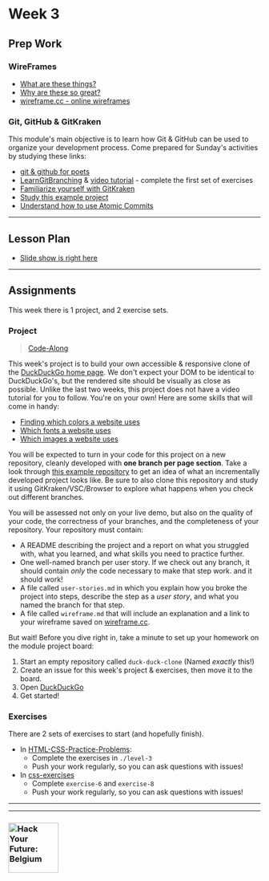 # Week 3

## Prep Work

### WireFrames

* [What are these things?](https://www.youtube.com/results?search_query=what+are+wireframes)
* [Why are these so great?](https://medium.com/@ray_vevaina/wireframing-a-front-end-developers-best-friend-c541df51ea65)
* [wireframe.cc - online wireframes](https://wireframe.cc/)

### Git, GitHub & GitKraken

This module's main objective is to learn how Git & GitHub can be used to organize your development process.  Come prepared for Sunday's activities by studying these links:

* [git & github for poets](https://www.youtube.com/watch?v=BCQHnlnPusY&list=PLRqwX-V7Uu6ZF9C0YMKuns9sLDzK6zoiV)
* [LearnGitBranching](https://learngitbranching.js.org/) & [video tutorial](https://www.youtube.com/watch?v=dG0ke9vILQM) - complete the first set of exercises
* [Familiarize yourself with GitKraken](https://support.gitkraken.com/start-here/interface/)
* [Study this example project](https://github.com/hackyourfuturebelgium/built-with-branches)
* [Understand how to use Atomic Commits](https://curiousprogrammer.io/blog/how-to-craft-your-changes-into-small-atomic-commits-using-git)

---

## Lesson Plan

* [Slide show is right here](https://hackyourfuture.be/incremental-development/week-3)

---

## Assignments

This week there is 1 project, and 2 exercise sets.

### Project

> [Code-Along](http://hackyourfuture.be/homework-submission/#projects)

This week's project is to build your own accessible & responsive clone of the [DuckDuckGo home page](https://duckduckgo.com).  We don't expect your DOM to be identical to DuckDuckGo's, but the rendered site should be visually as close as possible. Unlike the last two weeks, this project does not have a video tutorial for you to follow.  You're on your own! Here are some skills that will come in handy:
* [Finding which colors a website uses](https://developer.mozilla.org/en-US/docs/Tools/Page_Inspector/How_to/Inspect_and_select_colors)
* [Which fonts a website uses](https://wpshout.com/quick-guides/how-to-see-what-fonts-a-website-is-using/)
* [Which images a website uses](https://www.lifewire.com/copy-image-web-address-url-1174175)

You will be expected to turn in your code for this project on a new repository, cleanly developed with __one branch per page section__.  Take a look through [this example repository](https://github.com/HackYourFutureBelgium/built-with-branches) to get an idea of what an incrementally developed project looks like.  Be sure to also clone this repository and study it using GitKraken/VSC/Browser to explore what happens when you check out different branches.

You will be assessed not only on your live demo, but also on the quality of your code, the correctness of your branches, and the completeness of your repository. Your repository must contain:

* A README describing the project and a report on what you struggled with, what you learned, and what skills you need to practice further.
* One well-named branch per user story. If we check out any branch, it should contain _only_ the code necessary to make that step work. and it should work!
* A file called `user-stories.md` in which you explain how you broke the project into steps, describe the step as a _user story_, and what you named the branch for that step.
* A file called `wireframe.md` that will include an explanation and a link to your wireframe saved on [wireframe.cc](https://wireframe.cc).

But wait! Before you dive right in, take a minute to set up your homework on the module project board:

1. Start an empty repository called ```duck-duck-clone``` (Named _exactly_ this!)
1. Create an issue for this week's project & exercises, then move it to the board.
1. Open [DuckDuckGo](https://duckduckgo.com)
1. Get started!

### Exercises

There are 2 sets of exercises to start (and hopefully finish).

* In [HTML-CSS-Practice-Problems](https://github.com/DevMountain/HTML-CSS-Practice-Problems):
  * Complete the exercises in `./level-3`
  * Push your work regularly, so you can ask questions with issues!
* In [css-exercises](https://github.com/dangodev/css-exercises)
  * Complete `exercise-6` and `exercise-8`
  * Push your work regularly, so you can ask questions with issues!


---
---

### <a href="https://hackyourfuture.be" target="_blank"><img src="https://user-images.githubusercontent.com/18554853/63941625-4c7c3d00-ca6c-11e9-9a76-8d5e3632fe70.jpg" width="100" height="100" alt="Hack Your Future: Belgium"></a>
